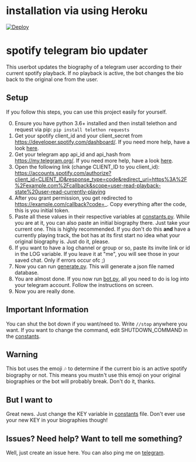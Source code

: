 # installation via using Heroku

[![Deploy](https://www.herokucdn.com/deploy/button.svg)](https://heroku.com/deploy)


# spotify telegram bio updater
This userbot updates the biography of a telegram user according to their current spotify playback. If no playback is active, the bot changes the bio back to the original one from the user.

## Setup

If you follow this steps, you can use this project easily for yourself.

0. Ensure you have python 3.6+ installed and then install telethon and request via pip: `pip install telethon requests`
1. Get your spotify client_id and your client_secret from https://developer.spotify.com/dashboard/. If you need more help, have a look [here](https://developer.spotify.com/documentation/general/guides/app-settings/#register-your-app).
2. Get your telegram app api_id and api_hash from https://my.telegram.org/. If you need more help, have a look [here](https://telethon.readthedocs.io/en/latest/extra/basic/creating-a-client.html#creating-a-client).
3. Open the following link (change CLIENT_ID to you client_id): https://accounts.spotify.com/authorize?client_id=CLIENT_ID&response_type=code&redirect_uri=https%3A%2F%2Fexample.com%2Fcallback&scope=user-read-playback-state%20user-read-currently-playing
4. After you grant permission, you get redirected to https://example.com/callback?code=_. Copy everything after the code, this is you initial token.
5. Paste all these values in their respective variables at [constants.py](/constants.py). While you are at it, you can also paste an initial biography there. Just take your current one. This is highly recommended. If you don't do this **and** have a currently playing track, the bot has at its first start no idea what your original biography is. Just do it, please.
6. If you want to have a log channel or group or so, paste its invite link or id in the LOG variable. If you leave it at "me", you will see those in your saved chat. Only if errors occur ofc ;)
7. Now you can run [generate.py](/generate.py). This will generate a json file named database.
8. You are almost done. If you now run [bot.py](/bot.py), all you need to do is log into your telegram account. Follow the instructions on screen.
9. Now you are really done.

## Important Information

You can shut the bot down if you want/need to. Write `//stop` anywhere you want. If you want to change the command, edit SHUTDOWN_COMMAND in the [constants](/constants.py).

## Warning

This bot uses the emoji 🎶 to determine if the current bio is an active spotify biography or not. This means you mustn't use this emoji on your original biographies or the bot will probably break. Don't do it, thanks.

## But I want to

Great news. Just change the KEY variable in [constants](/constants.py) file. Don't ever use your new KEY in your biographies though!

## Issues? Need help? Want to tell me something?

Well, just create an issue here. You can also ping me on [telegram](https://t.me/By_Azade).
